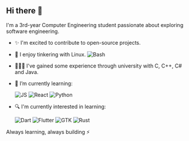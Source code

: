 ## Hi there 👋

I'm a 3rd-year Computer Engineering student passionate about exploring software engineering.

- ✨ I'm excited to contribute to open-source projects.

- 🐧 I enjoy tinkering with Linux. ![Bash](https://img.shields.io/badge/%E2%9D%A4%20Bash-red?&style=flat-square)

- 👨🏻‍💻 I've gained some experience through university with C, C++, C# and Java.

- 🌱 I’m currently learning:
    
    ![JS](https://img.shields.io/badge/JS-111?logo=javascript&logoColor=F7DF1E&style=flat-square)
    ![React](https://img.shields.io/badge/React-111?logo=react&logoColor=61DAFB&style=flat-square)
    ![Python](https://img.shields.io/badge/Python-111?logo=python&logoColor=3776AB&style=flat-square)

- 🔍 I'm currently interested in learning:

    ![Dart](https://img.shields.io/badge/Dart-111?logo=dart&logoColor=0175C2&style=flat-square)
    ![Flutter](https://img.shields.io/badge/Flutter-111?logo=flutter&logoColor=02569B&style=flat-square)
    ![GTK](https://img.shields.io/badge/GTK-111?logo=gtk&logoColor=7FE719&style=flat-square)
    ![Rust](https://img.shields.io/badge/Rust-111?logo=rust&logoColor=FFF&style=flat-square)

Always learning, always building ⚡
